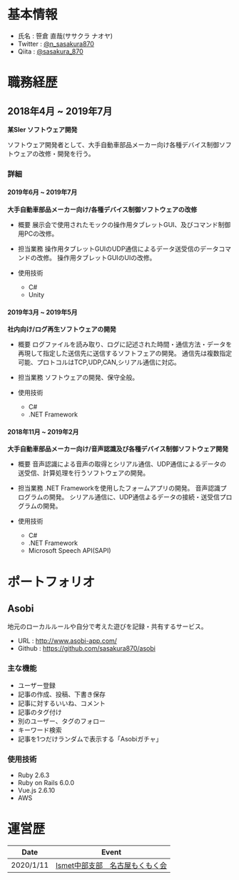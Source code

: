 # 基本情報
+ 氏名 : 笹倉 直哉(ササクラ ナオヤ)
+ Twitter : [@n_sasakura870](https://twitter.com/n_sasakura870)
+ Qiita : [@sasakura_870](https://qiita.com/sasakura_870)

# 職務経歴
## 2018年4月 ~ 2019年7月
**某SIer ソフトウェア開発**

ソフトウェア開発者として、大手自動車部品メーカー向け各種デバイス制御ソフトウェアの改修・開発を行う。

### 詳細
#### 2019年6月 ~ 2019年7月
**大手自動車部品メーカー向け/各種デバイス制御ソフトウェアの改修**

+ 概要
展示会で使用されたモックの操作用タブレットGUI、及びコマンド制御用PCの改修。

+ 担当業務
操作用タブレットGUIのUDP通信によるデータ送受信のデータコマンドの改修。
操作用タブレットGUIのUIの改修。

+ 使用技術
  - C#
  - Unity

#### 2019年3月 ~ 2019年5月
**社内向け/ログ再生ソフトウェアの開発**

+ 概要
ログファイルを読み取り、ログに記述された時間・通信方法・データを再現して指定した送信先に送信するソフトフェアの開発。
通信先は複数指定可能、プロトコルはTCP,UDP,CAN,シリアル通信に対応。

+ 担当業務
ソフトウェアの開発、保守全般。

+ 使用技術
  - C#
  - .NET Framework

#### 2018年11月 ~ 2019年2月
**大手自動車部品メーカー向け/音声認識及び各種デバイス制御ソフトウェア開発**

+ 概要
音声認識による音声の取得とシリアル通信、UDP通信によるデータの送受信、計算処理を行うソフトウェアの開発。

+ 担当業務
.NET Frameworkを使用したフォームアプリの開発。
音声認識プログラムの開発。
シリアル通信に、UDP通信よるデータの接続・送受信プログラムの開発。

+ 使用技術
  - C#
  - .NET Framework
  - Microsoft Speech API(SAPI)

# ポートフォリオ
## Asobi
地元のローカルルールや自分で考えた遊びを記録・共有するサービス。

+ URL : http://www.asobi-app.com/
+ Github : https://github.com/sasakura870/asobi
### 主な機能
+ ユーザー登録
+ 記事の作成、投稿、下書き保存
+ 記事に対するいいね、コメント
+ 記事のタグ付け
+ 別のユーザー、タグのフォロー
+ キーワード検索
+ 記事を1つだけランダムで表示する「Asobiガチャ」

### 使用技術
+ Ruby 2.6.3
+ Ruby on Rails 6.0.0
+ Vue.js 2.6.10
+ AWS

# 運営歴
|Date|Event|
|---|---|
|2020/1/11|[Ismet中部支部　名古屋もくもく会](https://connpass.com/event/158832/)|
